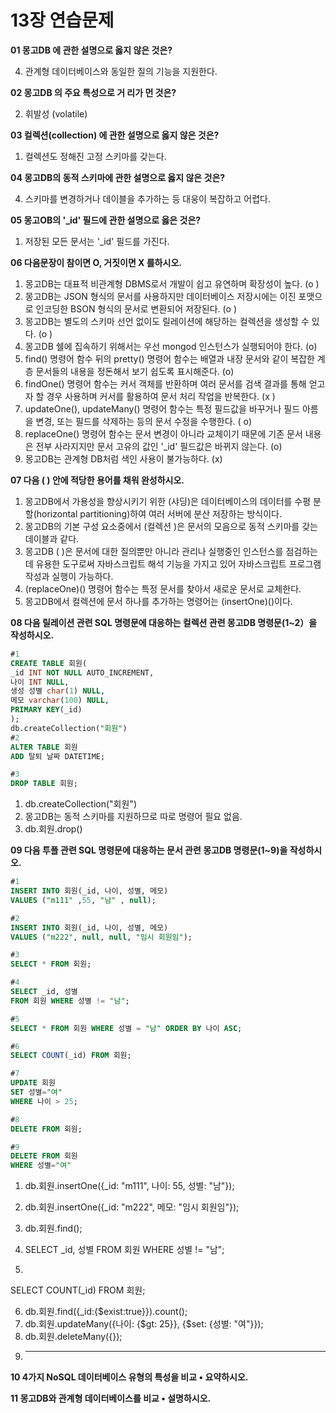 # 13장 연습문제

**01 몽고DB 에 관한 설명으로 옳지 않은 것은?**


4. 관계형 데이터베이스와 동일한 질의 기능을 지원한다.

**02 몽고DB 의 주요 특성으로 거 리가 먼 것은?**

2. 휘발성 (volatile)

**03 컬렉션(collection) 에 관한 설명으로 옳지 않은 것은?**

1. 컬렉션도 정해진 고정 스키마를 갖는다.


**04 몽고DB의 동적 스키마에 관한 설명으로 옳지 않은 것은?**


4. 스키마를 변경하거나 데이블을 추가하는 등 대웅이 복잡하고 어렵다.

**05 몽고OB의 '_id' 필드에 관한 설명으로 옳은 것은?**

1. 저장된 모든 문서는 '_id' 필드를 가진다.

**06 다음문장이 참이면 O, 거짓이면 X 를하시오.**

1. 몽고DB는 대표적 비관계형 DBMS로서 개발이 쉽고 유연하며 확장성이 높다. (o )
2. 몽고DB는 JSON 형식의 문서를 사용하지만 데이터베이스 저장시에는 이진 포맷으로 인코딩한 BSON 형식의 문서로 변환되어 저장된다. (o )
3. 몽고DB는 별도의 스키마 선언 없이도 릴레이션에 해당하는 컬렉션을 생성할 수 있다. (o )
4. 몽고DB 쉘에 집속하기 위해서는 우선 mongod 인스턴스가 실행되어야 한다. (o)
5. find() 명령어 함수 뒤의 pretty() 명령어 함수는 배열과 내장 문서와 같이 복잡한 계층 문서들의 내용을 정돈해서 보기 쉽도록 표시해준다. (o)
6. findOne() 명령어 함수는 커서 객체를 반환하며 여러 문서를 검색 결과를 통해 얻고자 할 경우 사용하며 커서를 활용하여 문서 처리 작업을 반복한다. (x )
7. updateOne(), updateMany() 명령어 함수는 특정 필드값을 바꾸거나 필드 아름을 변경, 또는 필드를 삭제하는 등의 문서 수정을 수행한다. ( o)
8. replaceOne() 명령어 함수는 문서 변경이 아니라 교체이기 때문에 기존 문서 내용은 전부 사라지지만 문서 고유의 값인 '_id' 필드값은 바뀌지 않는다. (o)
9. 몽고DB는 관계형 DB처럼 색인 사용이 불가능하다. (x)

**07 다음 ( ) 안에 적당한 용어를 채워 완성하시오.**

1. 몽고DB에서 가용성을 향상시키기 위한 (샤딩)은 데이터베이스의 데이터를 수평 분할(horizontal partitioning)하여 여러 서버에 분산 저장하는 방식이다.
2. 몽고DB의 기본 구성 요소중에서 (컬렉션 )은 문서의 모음으로 동적 스키마를 갖는 데이블과 같다.
3. 몽고DB ( )은 문서에 대한 질의뿐만 아니라 관리나 실행중인 인스턴스를 점검하는데 유용한 도구로써 자바스크립트 해석 기능을 가지고 있어 자바스크립트 프로그램 작성과 실행이 가능하다.
4. (replaceOne)() 명령어 함수는 특정 문서를 찾아서 새로운 문서로 교체한다.
5. 몽고DB에서 컬렉션에 문서 하나를 추가하는 명령어는 (insertOne)()이다.

**08 다음 릴레이션 관련 SQL 명령문에 대응하는 컬렉션 관련 몽고DB 명령문(1~2）을 작성하시오.**

```sql
#1
CREATE TABLE 회원(
_id INT NOT NULL AUTO_INCREMENT,
나이 INT NULL,
생성 성별 char(1) NULL,
메모 varchar(100) NULL,
PRIMARY KEY(_id)
);
db.createCollection("회원")
#2
ALTER TABLE 회원
ADD 탈퇴 날짜 DATETIME;

#3
DROP TABLE 회원;
```

1. db.createCollection("회원")
2. 몽고DB는 동적 스키마를 지원하므로 따로 명령어 필요 없음.
3. db.회원.drop()

**09 다음 투플 관련 SQL 명령문에 대응하는 문서 관련 몽고DB 명령문(1~9)을 작성하시오.**

```sql
#1
INSERT INTO 회원(_id, 나이, 성별, 메모)
VALUES ("m111" ,55, "남" , null);

#2
INSERT INTO 회원(_id, 나이, 성별, 메모)
VALUES ("m222", null, null, "임시 회원임");

#3
SELECT * FROM 회원;

#4
SELECT _id, 성별
FROM 회원 WHERE 성별 != "남";

#5
SELECT * FROM 회원 WHERE 성별 = "남" ORDER BY 나이 ASC;

#6
SELECT COUNT(_id) FROM 회원;

#7
UPDATE 회원
SET 성별="여"
WHERE 나이 > 25;

#8
DELETE FROM 회원;

#9
DELETE FROM 회원
WHERE 성별="여"
```

1. db.회원.insertOne({_id: "m111", 나이: 55, 성별: "남"});
2. db.회원.insertOne({_id: "m222", 메모: "임시 회원임"});
3. db.회원.find();
4. SELECT _id, 성별 FROM 회원 WHERE 성별 != "남";

5. 
SELECT COUNT(_id) FROM 회원;

6. db.회원.find({_id:{$exist:true}}).count();
7. db.회원.updateMany({나이: {$gt: 25}}, {$set: {성별: "여"}});
8. db.회원.deleteMany({});
9. ___

**10 4가지 NoSQL 데이터베이스 유형의 특성을 비교 • 요약하시오.**

**11 몽고DB와 관계형 데이터베이스를 비교 • 설명하시오.**


